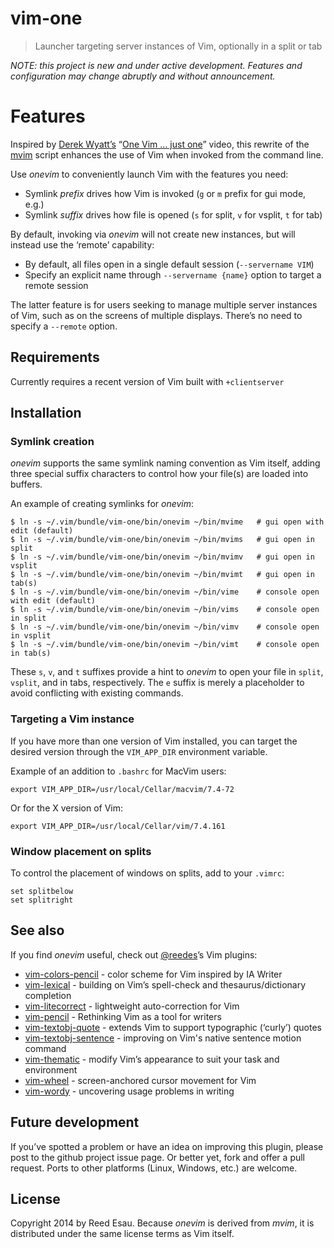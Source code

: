 # vim-one

> Launcher targeting server instances of Vim, optionally in a split or tab

_NOTE: this project is new and under active development. Features and
configuration may change abruptly and without announcement._

# Features

Inspired by [Derek Wyatt’s][dw] “[One Vim ... just one][ov]” video, this
rewrite of the [mvim][mv] script enhances the use of Vim when invoked from
the command line.

Use _onevim_ to conveniently launch Vim with the features you need:

* Symlink _prefix_ drives how Vim is invoked (`g` or `m` prefix for gui mode, e.g.)
* Symlink _suffix_ drives how file is opened (`s` for split, `v` for vsplit, `t` for tab)

By default, invoking via _onevim_ will not create new instances, but will
instead use the ‘remote’ capability:

* By default, all files open in a single default session (`--servername VIM`)
* Specify an explicit name through `--servername {name}` option to target a remote session

The latter feature is for users seeking to manage multiple server
instances of Vim, such as on the screens of multiple displays. There’s no
need to specify a `--remote` option.

## Requirements

Currently requires a recent version of Vim built with `+clientserver`

## Installation

### Symlink creation

_onevim_ supports the same symlink naming convention as Vim itself, adding
three special suffix characters to control how your file(s) are loaded
into buffers.

An example of creating symlinks for _onevim_:

```
$ ln -s ~/.vim/bundle/vim-one/bin/onevim ~/bin/mvime   # gui open with edit (default)
$ ln -s ~/.vim/bundle/vim-one/bin/onevim ~/bin/mvims   # gui open in split
$ ln -s ~/.vim/bundle/vim-one/bin/onevim ~/bin/mvimv   # gui open in vsplit
$ ln -s ~/.vim/bundle/vim-one/bin/onevim ~/bin/mvimt   # gui open in tab(s)
$ ln -s ~/.vim/bundle/vim-one/bin/onevim ~/bin/vime    # console open with edit (default)
$ ln -s ~/.vim/bundle/vim-one/bin/onevim ~/bin/vims    # console open in split
$ ln -s ~/.vim/bundle/vim-one/bin/onevim ~/bin/vimv    # console open in vsplit
$ ln -s ~/.vim/bundle/vim-one/bin/onevim ~/bin/vimt    # console open in tab(s)
```

These `s`, `v`, and `t` suffixes provide a hint to _onevim_ to open your
file in `split`, `vsplit`, and in tabs, respectively. The `e` suffix is
merely a placeholder to avoid conflicting with existing commands.

### Targeting a Vim instance

If you have more than one version of Vim installed, you can target the
desired version through the `VIM_APP_DIR` environment variable.

Example of an addition to `.bashrc` for MacVim users:

```
export VIM_APP_DIR=/usr/local/Cellar/macvim/7.4-72
```

Or for the X version of Vim:

```
export VIM_APP_DIR=/usr/local/Cellar/vim/7.4.161
```

### Window placement on splits

To control the placement of windows on splits, add to your `.vimrc`:

```
set splitbelow
set splitright
```

## See also

If you find _onevim_ useful, check out [@reedes][re]’s Vim plugins:

* [vim-colors-pencil][cp] - color scheme for Vim inspired by IA Writer
* [vim-lexical][lx] - building on Vim’s spell-check and thesaurus/dictionary completion
* [vim-litecorrect][lc] - lightweight auto-correction for Vim
* [vim-pencil][pn] - Rethinking Vim as a tool for writers
* [vim-textobj-quote][qu] - extends Vim to support typographic (‘curly’) quotes
* [vim-textobj-sentence][ts] - improving on Vim's native sentence motion command
* [vim-thematic][th] - modify Vim’s appearance to suit your task and environment 
* [vim-wheel][wh] - screen-anchored cursor movement for Vim
* [vim-wordy][wo] - uncovering usage problems in writing 

[mv]: https://github.com/b4winckler/macvim/blob/master/src/MacVim/mvim
[ov]: http://vimeo.com/4446112
[dw]: https://github.com/derekwyatt
[re]: http://github.com/reedes
[cp]: http://github.com/reedes/vim-colors-pencil
[pn]: http://github.com/reedes/vim-pencil
[lx]: http://github.com/reedes/vim-lexical
[lc]: http://github.com/reedes/vim-litecorrect
[qu]: http://github.com/reedes/vim-textobj-quote
[ts]: http://github.com/reedes/vim-textobj-sentence
[th]: http://github.com/reedes/vim-thematic
[wo]: http://github.com/reedes/vim-wordy
[wh]: http://github.com/reedes/vim-wheel

## Future development

If you’ve spotted a problem or have an idea on improving this plugin,
please post to the github project issue page. Or better yet, fork and
offer a pull request. Ports to other platforms (Linux, Windows, etc.) are
welcome.

## License

Copyright 2014 by Reed Esau. Because _onevim_ is derived from _mvim_, it
is distributed under the same license terms as Vim itself.
